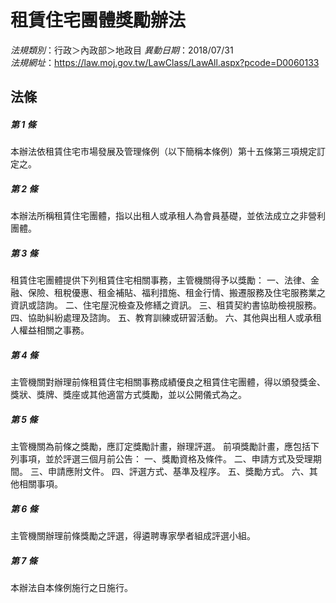 # 租賃住宅團體獎勵辦法

*法規類別*：行政＞內政部＞地政目
*異動日期*：2018/07/31  
*法規網址*：https://law.moj.gov.tw/LawClass/LawAll.aspx?pcode=D0060133



## 法條
##### 第 1 條
本辦法依租賃住宅市場發展及管理條例（以下簡稱本條例）第十五條第三項規定訂定之。

##### 第 2 條
本辦法所稱租賃住宅團體，指以出租人或承租人為會員基礎，並依法成立之非營利團體。

##### 第 3 條
租賃住宅團體提供下列租賃住宅相關事務，主管機關得予以獎勵：
一、法律、金融、保險、租稅優惠、租金補貼、福利措施、租金行情、搬遷服務及住宅服務業之資訊或諮詢。
二、住宅屋況檢查及修繕之資訊。
三、租賃契約書協助檢視服務。
四、協助糾紛處理及諮詢。
五、教育訓練或研習活動。
六、其他與出租人或承租人權益相關之事務。

##### 第 4 條
主管機關對辦理前條租賃住宅相關事務成績優良之租賃住宅團體，得以頒發獎金、獎狀、獎牌、獎座或其他適當方式獎勵，並以公開儀式為之。

##### 第 5 條
主管機關為前條之獎勵，應訂定獎勵計畫，辦理評選。
前項獎勵計畫，應包括下列事項，並於評選三個月前公告：
一、獎勵資格及條件。
二、申請方式及受理期間。
三、申請應附文件。
四、評選方式、基準及程序。
五、獎勵方式。
六、其他相關事項。

##### 第 6 條
主管機關辦理前條獎勵之評選，得遴聘專家學者組成評選小組。

##### 第 7 條
本辦法自本條例施行之日施行。


